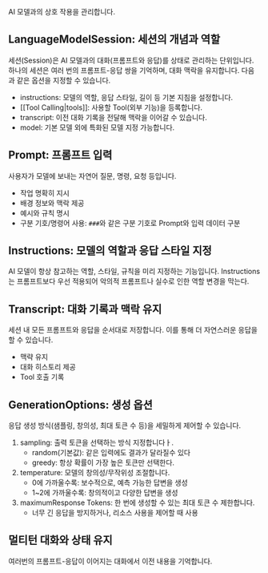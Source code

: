 AI 모델과의 상호 작용을 관리합니다.
## LanguageModelSession: 세션의 개념과 역할
세션(Session)은 AI 모델과의 대화(프롬프트와 응답)를 상태로 관리하는 단위입니다.
하나의 세션은 여러 번의 프롬프트-응답 쌍을 기억하며, 대화 맥락을 유지합니다.
다음과 같은 옵션을 지정할 수 있습니다.
- instructions: 모델의 역할, 응답 스타일, 길이 등 기본 지침을 설정합니다.
- [[Tool Calling|tools]]: 사용할 Tool(외부 기능)을 등록합니다.
- transcript: 이전 대화 기록을 전달해 맥락을 이어갈 수 있습니다.
- model: 기본 모델 외에 특화된 모델 지정 가능합니다.

## Prompt: 프롬프트 입력
사용자가 모델에 보내는 자연어 질문, 명령, 요청 등입니다.
- 작업 명확히 지시
- 배경 정보와 맥락 제공
- 예시와 규칙 명시
- 구분 기호/명령어 사용: `###`와 같은 구분 기호로 Prompt와 입력 데이터 구분
## Instructions: 모델의 역할과 응답 스타일 지정
AI 모델이 항상 참고하는 역할, 스타일, 규칙을 미리 지정하는 기능입니다.
Instructions는 프롬프트보다 우선 적용되어 악의적 프롬프트나 실수로 인한 역할 변경을 막는다.
## Transcript: 대화 기록과 맥락 유지
세션 내 모든 프롬프트와 응답을 순서대로 저장합니다. 이를 통해 더 자연스러운 응답을 할 수 있습니다.
- 맥략 유지
- 대화 히스토리 제공
- Tool 호출 기록
## GenerationOptions: 생성 옵션
응답 생성 방식(샘플링, 창의성, 최대 토큰 수 등)을 세밀하게 제어할 수 있습니다.
1. sampling: 출력 토큰을 선택하는 방식 지정합니다ㅏ.
	- random(기본값): 같은 입력에도 결과가 달라질수 있다
	- greedy: 항상 확률이 가장 높은 토큰만 선택한다.
2. temperature: 모델의 창의성/무작위성 조절합니다.
	- 0에 가까울수록: 보수적으로, 예측 가능한 답변을 생성
	- 1~2에 가까울수록: 창의적이고 다양한 답변을 생성
3. maximumResponse Tokens: 한 번에 생성할 수 있는 최대 토큰 수 제한합니다.
	- 너무 긴 응답을 방지하거나, 리소스 사용을 제어할 때 사용

## 멀티턴 대화와 상태 유지
여러번의 프롬프트-응답이 이어지는 대화에서 이전 내용을 기억합니다.